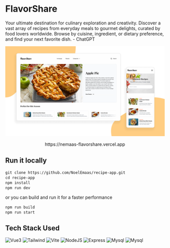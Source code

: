 # FlavorShare
Your ultimate destination for culinary exploration and creativity. Discover a vast array of recipes from everyday meals to gourmet delights, curated by food lovers worldwide. Browse by cuisine, ingredient, or dietary preference, and find your next favorite dish. - ChatGPT

![img](public/preview.png)

<p align="center">
https://nemaas-flavorshare.vercel.app
</p>

## **Run it locally**
```
git clone https://github.com/NoelEmaas/recipe-app.git
cd recipe-app
npm install
npm run dev
```

or you can build and run it for a faster performance
```
npm run build
npm run start
```

## **Tech Stack Used**

![Vue3](https://skillicons.dev/icons?i=vue)
![Tailwind](https://skillicons.dev/icons?i=tailwind)
![Vite](https://skillicons.dev/icons?i=vite)
![NodeJS](https://skillicons.dev/icons?i=nodejs)
![Express](https://skillicons.dev/icons?i=express)
![Mysql](https://skillicons.dev/icons?i=mysql)
![Mysql](https://skillicons.dev/icons?i=sequelize)

